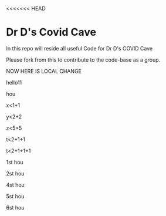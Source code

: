 <<<<<<< HEAD
# Dr D's Covid Cave

In this repo will reside all useful Code for Dr D's COVID Cave

Please fork from this to contribute to the code-base as a group. 


NOW HERE IS LOCAL CHANGE

hello11


hou


x<1+1

y<2+2

z<5+5

t<2+1+1

t<2+1+1+1

1st hou

2st hou

4st hou

5st hou

6st hou